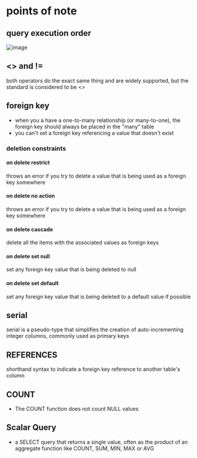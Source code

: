 # points of note

## query execution order

![image](https://github.com/user-attachments/assets/2d766609-9931-4762-b77e-dea5c5146ecb)

## <> and !=

both operators do the exact same thing and are widely supported, but the standard is considered to be <>

## foreign key

- when you a have a one-to-many relationship (or many-to-one), the foreign key should always be placed in the "many" table
- you can't set a foreign key referencing a value that doesn't exist

### deletion constraints

#### on delete restrict

throws an error if you try to delete a value that is being used as a foreign key somewhere

#### on delete no action

throws an error if you try to delete a value that is being used as a foreign key somewhere

#### on delete cascade

delete all the items with the associated values as foreign keys

#### on delete set null

set any foreign key value that is being deleted to null

#### on delete set default

set any foreign key value that is being deleted to a default value if possible

## serial

serial is a pseudo-type that simplifies the creation of auto-incrementing integer columns, commonly used as primary keys

## REFERENCES

shorthand syntax to indicate a foreign key reference to another table's column

## COUNT

- The COUNT function does not count NULL values

## Scalar Query

- a SELECT query that returns a single value, often as the product of an aggregate function like COUNT, SUM, MIN, MAX or AVG
